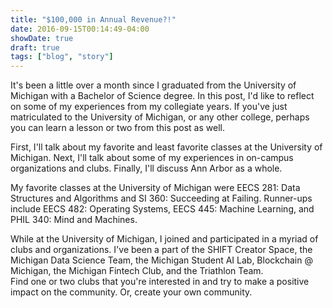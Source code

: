 ```yaml
---
title: "$100,000 in Annual Revenue?!"
date: 2016-09-15T00:14:49-04:00
showDate: true
draft: true
tags: ["blog", "story"]
---
```


It's been a little over a month since I graduated from the University of Michigan with a Bachelor of Science degree. In this post, I'd like to reflect on some of my experiences from my collegiate years. If you've just matriculated to the University of Michigan, or any other college, perhaps you can learn a lesson or two from this post as well.

First, I'll talk about my favorite and least favorite classes at the University of Michigan. Next, I'll talk about some of my experiences in on-campus organizations and clubs. Finally, I'll discuss Ann Arbor as a whole.

My favorite classes at the University of Michigan were EECS 281: Data Structures and Algorithms and SI 360: Succeeding at Failing. Runner-ups include EECS 482: Operating Systems, EECS 445: Machine Learning, and PHIL 340: Mind and Machines.

While at the University of Michigan, I joined and participated in a myriad of clubs and organizations. I've been a part of the SHIFT Creator Space, the Michigan Data Science Team, the Michigan Student AI Lab, Blockchain @ Michigan, the Michigan Fintech Club, and the Triathlon Team.  
Find one or two clubs that you're interested in and try to make a positive impact on the community. Or, create your own community.
